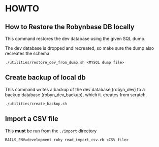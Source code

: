 # HOWTO

## How to Restore the Robynbase DB locally

This command restores the dev database using the given SQL dump.

The dev database is dropped and recreated, so make sure the dump also recreates the schema.

```
./utilities/restore_dev_from_dump.sh <MYSQL dump file>
```

## Create backup of local db

This command writes a backup of the dev database (robyn_dev) to a backup database (robyn_dev_backup), which it. creates from scratch.

```
./utilities/create_backup.sh 
```

## Import a CSV file

This **must** be run from the `./import` directory 

```
RAILS_ENV=development ruby read_import_csv.rb <CSV file>
```
